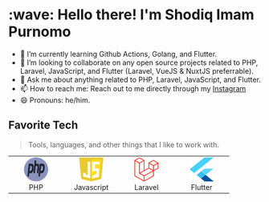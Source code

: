 <h1 align="left" id="shodiqimp-title">:wave: Hello there! I'm Shodiq Imam Purnomo</h1>

<!--
**shodiqimamp/shodiqimamp** is a ✨ _special_ ✨ repository because its `README.md` (this file) appears on your GitHub profile.

Here are some ideas to get you started:

- 🔭 I’m currently working on ...
- 🌱 I’m currently learning ...
- 👯 I’m looking to collaborate on ...
- 🤔 I’m looking for help with ...
- 💬 Ask me about ...
- 📫 How to reach me: ...
- 😄 Pronouns: ...
- ⚡ Fun fact: ...
-->

<!-- - 🔭 I’m currently Owner of [BelajarKoding](https://belajarkoding.com) and also at [BuildWith Angga](https://buildwithangga.com) as a Coding Mentor  -->

- 🌱 I’m currently learning Github Actions, Golang, and Flutter.
- 👯 I’m looking to collaborate on any open source projects related to PHP, Laravel, JavaScript, and Flutter (Laravel, VueJS & NuxtJS preferrable).
- 💬 Ask me about anything related to PHP, Laravel, JavaScript, and Flutter.
- 📫 How to reach me: Reach out to me directly through my [Instagram](https://instagram.com/shodiq_imp)
- 😄 Pronouns: he/him.

<h2 align="left" id="shodiqimp-tech">Favorite Tech</h2>

> Tools, languages, and other things that I like to work with.

<table>
  <tr>
    <td align="center" width="96">
      <a href="#shodiqimp-tech">
        <img src="./img/php-1.svg" width="48" height="48" alt="php" />
      </a>
      <br>PHP
    </td>
    <td align="center" width="96">
      <a href="#shodiqimp-tech">
        <img src="./img/logo-javascript.svg" width="48" height="48" alt="javascript" />
      </a>
      <br>Javascript
    </td>
    <td align="center" width="96">
      <a href="#shodiqimp-tech">
        <img src="./img/laravel-2.svg" width="48" height="48" alt="laravel" />
      </a>
      <br>Laravel
    </td>
    <td align="center" width="96">
      <a href="#shodiqimp-tech">
        <img src="./img/flutter-logo.svg" width="48" height="48" alt="flutter" />
      </a>
      <br>Flutter
    </td>
  </tr>
</table>
